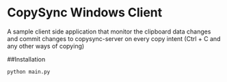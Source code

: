 CopySync Windows Client
==============================
A sample client side application that monitor the clipboard data changes and commit changes to copysync-server on every copy intent (Ctrl + C and any other ways of copying)

##Installation
```cmd
python main.py
```